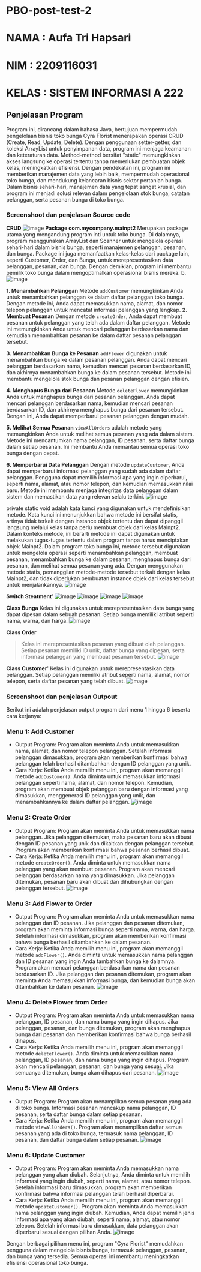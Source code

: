 # PBO-post-test-2

# NAMA : Aufa Tri Hapsari
# NIM : 2209116031
# KELAS : SISTEM INFORMASI A 222

## Penjelasan Program
Program ini, dirancang dalam bahasa Java, bertujuan mempermudah pengelolaan bisnis toko bunga Cyra Florist menerapakan operasi CRUD (Create, Read, Update, Delete). Dengan penggunaan setter-getter, dan koleksi ArrayList untuk penyimpanan data, program ini menjaga keamanan dan keteraturan data. Method-method bersifat "static" memungkinkan akses langsung ke operasi tertentu tanpa memerlukan pembuatan objek kelas, meningkatkan efisiensi. Dengan pendekatan ini, program ini memberikan manajemen data yang lebih baik, mempermudah operasional toko bunga, dan mendukung kelancaran bisnis sektor pertanian bunga. Dalam bisnis sehari-hari, manajemen data yang tepat sangat krusial, dan program ini menjadi solusi relevan dalam pengelolaan stok bunga, catatan pelanggan, serta pesanan bunga di toko bunga.

### Screenshoot dan penjelasan  Source code
**CRUD**
![image](https://github.com/AufaTriHapsari/PBO-post-test-2/assets/122031507/58194e8c-3d31-4e8d-b264-54f23066ae1a)
**Package com.mycompany.mainpt2**
Merupakan package utama yang mengandung program inti untuk toko bunga. Di dalamnya, program menggunakan ArrayList dan Scanner untuk mengelola operasi sehari-hari dalam bisnis bunga, seperti manajemen pelanggan, pesanan, dan bunga. Package ini juga memanfaatkan kelas-kelas dari package lain, seperti Customer, Order, dan Bunga, untuk merepresentasikan data pelanggan, pesanan, dan bunga. Dengan demikian, program ini membantu pemilik toko bunga dalam mengoptimalkan operasional bisnis mereka.
b. ![image](https://github.com/AufaTriHapsari/PBO-post-test-2/assets/122031507/66dd200a-2800-4172-9832-5a82a8d0508f)

**1. Menambahkan Pelanggan**
Metode `addCustomer` memungkinkan Anda untuk menambahkan pelanggan ke dalam daftar pelanggan toko bunga. Dengan metode ini, Anda dapat memasukkan nama, alamat, dan nomor telepon pelanggan untuk mencatat informasi pelanggan yang lengkap.
**2. Membuat Pesanan**
Dengan metode `createOrder`, Anda dapat membuat pesanan untuk pelanggan yang telah ada dalam daftar pelanggan. Metode ini memungkinkan Anda untuk mencari pelanggan berdasarkan nama dan kemudian menambahkan pesanan ke dalam daftar pesanan pelanggan tersebut.

**3. Menambahkan Bunga ke Pesanan**
`addFlower` digunakan untuk menambahkan bunga ke dalam pesanan pelanggan. Anda dapat mencari pelanggan berdasarkan nama, kemudian mencari pesanan berdasarkan ID, dan akhirnya menambahkan bunga ke dalam pesanan tersebut. Metode ini membantu mengelola stok bunga dan pesanan pelanggan dengan efisien.

**4. Menghapus Bunga dari Pesanan**
Metode `deleteFlower` memungkinkan Anda untuk menghapus bunga dari pesanan pelanggan. Anda dapat mencari pelanggan berdasarkan nama, kemudian mencari pesanan berdasarkan ID, dan akhirnya menghapus bunga dari pesanan tersebut. Dengan ini, Anda dapat memperbarui pesanan pelanggan dengan mudah.

**5. Melihat Semua Pesanan**
`viewAllOrders` adalah metode yang memungkinkan Anda untuk melihat semua pesanan yang ada dalam sistem. Metode ini mencantumkan nama pelanggan, ID pesanan, serta daftar bunga dalam setiap pesanan. Ini membantu Anda memantau semua operasi toko bunga dengan cepat.

**6. Memperbarui Data Pelanggan**
Dengan metode `updateCustomer`, Anda dapat memperbarui informasi pelanggan yang sudah ada dalam daftar pelanggan. Pengguna dapat memilih informasi apa yang ingin diperbarui, seperti nama, alamat, atau nomor telepon, dan kemudian memasukkan nilai baru. Metode ini membantu menjaga integritas data pelanggan dalam sistem dan memastikan data yang relevan selalu terkini.
![image](https://github.com/AufaTriHapsari/PBO-post-test-2/assets/122031507/f5541d81-d259-403b-8566-b68380aae3b8)

private static void adalah kata kunci yang digunakan untuk mendefinisikan metode. Kata kunci ini menunjukkan bahwa metode ini bersifat statis, artinya tidak terkait dengan instance objek tertentu dan dapat dipanggil langsung melalui kelas tanpa perlu membuat objek dari kelas Mainpt2. Dalam konteks metode, ini berarti metode ini dapat digunakan untuk melakukan tugas-tugas tertentu dalam program tanpa harus menciptakan objek Mainpt2. Dalam program toko bunga ini, metode tersebut digunakan untuk mengelola operasi seperti menambahkan pelanggan, membuat pesanan, menambahkan bunga ke dalam pesanan, menghapus bunga dari pesanan, dan melihat semua pesanan yang ada. Dengan menggunakan metode statis, pemanggilan metode-metode tersebut terkait dengan kelas Mainpt2, dan tidak diperlukan pembuatan instance objek dari kelas tersebut untuk menjalankannya.
![image](https://github.com/AufaTriHapsari/PBO-post-test-2/assets/122031507/d1d8301c-8435-4b4c-b03e-b2baa8c790d1)

**Switch Steatment**'
![image](https://github.com/AufaTriHapsari/PBO-post-test-2/assets/122031507/d328eb02-9f7a-4485-b6ea-c1365fe9f644)
![image](https://github.com/AufaTriHapsari/PBO-post-test-2/assets/122031507/87f5f209-2b18-4dff-bc2f-35d4fa69ed4e)
![image](https://github.com/AufaTriHapsari/PBO-post-test-2/assets/122031507/c050dae0-2365-4f18-903f-cbb47e1b79cd)
![image](https://github.com/AufaTriHapsari/PBO-post-test-2/assets/122031507/baa032a1-63dd-44e4-9a19-9ce9413cb17c)

**Class Bunga**
Kelas ini digunakan untuk merepresentasikan data bunga yang dapat dipesan dalam sebuah pesanan. Setiap bunga memiliki atribut seperti nama, warna, dan harga.
![image](https://github.com/AufaTriHapsari/PBO-post-test-2/assets/122031507/49586a64-3f5f-48c6-949f-a8e479bca1ac)

**Class Order**
> Kelas ini merepresentasikan pesanan yang dibuat oleh pelanggan. Setiap pesanan memiliki ID unik, daftar bunga yang dipesan, serta informasi pelanggan yang membuat pesanan tersebut.
![image](https://github.com/AufaTriHapsari/PBO-post-test-2/assets/122031507/ce134eef-3fbf-4828-b170-8a3a2a18e55d)

**Class Customer**'
Kelas ini digunakan untuk merepresentasikan data pelanggan. Setiap pelanggan memiliki atribut seperti nama, alamat, nomor telepon, serta daftar pesanan yang telah dibuat.
![image](https://github.com/AufaTriHapsari/PBO-post-test-2/assets/122031507/58ee39e0-17e9-4ffe-98e0-05f4364304d7)


### Screenshoot dan penjelasan Outpout

Berikut ini adalah penjelasan output program dari menu 1 hingga 6 beserta cara kerjanya:

### Menu 1: Add Customer
- Output Program: Program akan meminta Anda untuk memasukkan nama, alamat, dan nomor telepon pelanggan. Setelah informasi pelanggan dimasukkan, program akan memberikan konfirmasi bahwa pelanggan telah berhasil ditambahkan dengan ID pelanggan yang unik.
- Cara Kerja: Ketika Anda memilih menu ini, program akan memanggil metode `addCustomer()`. Anda diminta untuk memasukkan informasi pelanggan seperti nama, alamat, dan nomor telepon. Kemudian, program akan membuat objek pelanggan baru dengan informasi yang dimasukkan, menggenerasi ID pelanggan yang unik, dan menambahkannya ke dalam daftar pelanggan.
![image](https://github.com/AufaTriHapsari/PBO-post-test-2/assets/122031507/5823ea79-f1e0-4784-b831-3413b11a8d4a)


### Menu 2: Create Order
- Output Program: Program akan meminta Anda untuk memasukkan nama pelanggan. Jika pelanggan ditemukan, maka pesanan baru akan dibuat dengan ID pesanan yang unik dan dikaitkan dengan pelanggan tersebut. Program akan memberikan konfirmasi bahwa pesanan berhasil dibuat.
- Cara Kerja: Ketika Anda memilih menu ini, program akan memanggil metode `createOrder()`. Anda diminta untuk memasukkan nama pelanggan yang akan membuat pesanan. Program akan mencari pelanggan berdasarkan nama yang dimasukkan. Jika pelanggan ditemukan, pesanan baru akan dibuat dan dihubungkan dengan pelanggan tersebut.
![image](https://github.com/AufaTriHapsari/PBO-post-test-2/assets/122031507/a07fb364-dfe5-4093-8e93-40a78331e0fd)

### Menu 3: Add Flower to Order
- Output Program: Program akan meminta Anda untuk memasukkan nama pelanggan dan ID pesanan. Jika pelanggan dan pesanan ditemukan, program akan meminta informasi bunga seperti nama, warna, dan harga. Setelah informasi dimasukkan, program akan memberikan konfirmasi bahwa bunga berhasil ditambahkan ke dalam pesanan.
- Cara Kerja: Ketika Anda memilih menu ini, program akan memanggil metode `addFlower()`. Anda diminta untuk memasukkan nama pelanggan dan ID pesanan yang ingin Anda tambahkan bunga ke dalamnya. Program akan mencari pelanggan berdasarkan nama dan pesanan berdasarkan ID. Jika pelanggan dan pesanan ditemukan, program akan meminta Anda memasukkan informasi bunga, dan kemudian bunga akan ditambahkan ke dalam pesanan.
![image](https://github.com/AufaTriHapsari/PBO-post-test-2/assets/122031507/9c7bf7a4-98da-45c5-90e5-e4ccb08ea63c)

### Menu 4: Delete Flower from Order
- Output Program: Program akan meminta Anda untuk memasukkan nama pelanggan, ID pesanan, dan nama bunga yang ingin dihapus. Jika pelanggan, pesanan, dan bunga ditemukan, program akan menghapus bunga dari pesanan dan memberikan konfirmasi bahwa bunga berhasil dihapus.
- Cara Kerja: Ketika Anda memilih menu ini, program akan memanggil metode `deleteFlower()`. Anda diminta untuk memasukkan nama pelanggan, ID pesanan, dan nama bunga yang ingin dihapus. Program akan mencari pelanggan, pesanan, dan bunga yang sesuai. Jika semuanya ditemukan, bunga akan dihapus dari pesanan.
![image](https://github.com/AufaTriHapsari/PBO-post-test-2/assets/122031507/3046600b-e135-4b7c-95c0-55fe2fca8c1f)


### Menu 5: View All Orders
- Output Program: Program akan menampilkan semua pesanan yang ada di toko bunga. Informasi pesanan mencakup nama pelanggan, ID pesanan, serta daftar bunga dalam setiap pesanan.
- Cara Kerja: Ketika Anda memilih menu ini, program akan memanggil metode `viewAllOrders()`. Program akan menampilkan daftar semua pesanan yang ada di toko bunga, termasuk nama pelanggan, ID pesanan, dan daftar bunga dalam setiap pesanan.
![image](https://github.com/AufaTriHapsari/PBO-post-test-2/assets/122031507/62c36f1b-1172-4736-a9cc-43c7434f7c76)


### Menu 6: Update Customer
- Output Program: Program akan meminta Anda memasukkan nama pelanggan yang akan diubah. Selanjutnya, Anda diminta untuk memilih informasi yang ingin diubah, seperti nama, alamat, atau nomor telepon. Setelah informasi baru dimasukkan, program akan memberikan konfirmasi bahwa informasi pelanggan telah berhasil diperbarui.
- Cara Kerja: Ketika Anda memilih menu ini, program akan memanggil metode `updateCustomer()`. Program akan meminta Anda memasukkan nama pelanggan yang ingin diubah. Kemudian, Anda dapat memilih jenis informasi apa yang akan diubah, seperti nama, alamat, atau nomor telepon. Setelah informasi baru dimasukkan, data pelanggan akan diperbarui sesuai dengan pilihan Anda.
![image](https://github.com/AufaTriHapsari/PBO-post-test-2/assets/122031507/94eef993-8727-400f-885f-38720f0b53ad)


Dengan berbagai pilihan menu ini, program "Cyra Florist" memudahkan pengguna dalam mengelola bisnis bunga, termasuk pelanggan, pesanan, dan bunga yang tersedia. Semua operasi ini membantu meningkatkan efisiensi operasional toko bunga.
